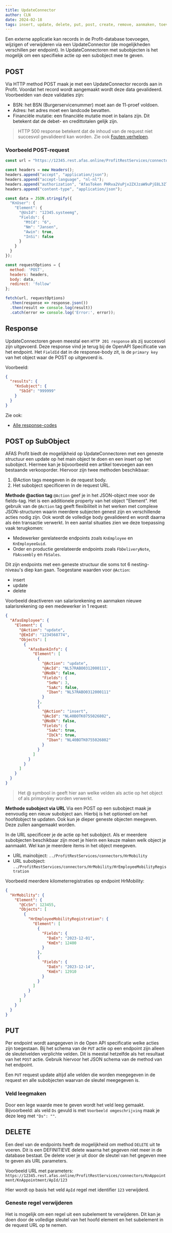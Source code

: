 ```yaml
---
title: UpdateConnector
author: CLN
date: 2024-02-18
tags: insert, update, delete, put, post, create, remove, aanmaken, toevoegen, bijwerken
---
```

Een externe applicatie kan records in de Profit-database toevoegen, wijzigen of verwijderen via een UpdateConnector (de mogelijkheden verschillen per endpoint). In UpdateConnectoren met subobjecten is het mogelijk om een specifieke actie op een subobject mee te geven.

## POST

Via HTTP method POST maak je met een  UpdateConnector records aan in Profit. Voordat het record wordt aangemaakt wordt deze data gevalideerd. Voorbeelden van deze validaties zijn:

- BSN: het BSN (Burgerservicenummer) moet aan de 11-proef voldoen.
- Adres: het adres moet een landcode bevatten.
- Financiële mutatie: een financiële mutatie moet in balans zijn. Dit betekent dat de debet- en credittotalen gelijk zijn.

> HTTP 500 response betekent dat de inhoud van de request niet succesvol gevalideerd kan worden. Zie ook [Fouten verhelpen](./troubleshooting).

### Voorbeeld POST-request

``` javascript
const url = "https://12345.rest.afas.online/ProfitRestServices/connectors/KnUser";

const headers = new Headers();
headers.append("accept", "application/json");
headers.append("accept-language", "nl-nl");
headers.append("authorization", "AfasToken PHRva2VuPjx2ZXJzaW9uPjE8L3ZlcnNpb04+PGRhdGE+QURFMzcwQkU4REFGNDBEMEExN0ZGQjkxNEU0MjY3NUU5OTk4QzJENTQ2QTJGNEZBM0U0RjNBQkZBODY3Qjk2RjwvZGF0YT48L3Rva2VuPg==");
headers.append("content-type", "application/json");

const data = JSON.stringify({
  "KnUser": {
    "Element": {
      "@UsId": "12345.systeemg",
      "Fields": {
        "MtCd": "6",
        "Nm": "Jansen",
        "Awin": true,
        "InSi": false
      }
    }
  }
});

const requestOptions = {
  method: 'POST',
  headers: headers,
  body: data,
  redirect: 'follow'
};

fetch(url, requestOptions)
  .then(response => response.json())
  .then(result => console.log(result))
  .catch(error => console.log('Error:', error));
```

## Response

UpdateConnectoren geven meestal een `HTTP 201 response` als zij succesvol zijn uitgevoerd. Deze response vind je terug bij de OpenAPI Specificatie van het endpoint. Het `FieldId` dat in de response-body zit, is de `primary key` van het object waar de POST op uitgevoerd is.

Voorbeeld:

``` json
{
  "results": {
    "KnSubject": {
      "SbId": "999999"
    }
  }
}
```

Zie ook:

- [Alle response-codes](./troubleshooting#http-codes)

## POST op SubObject

AFAS Profit biedt de mogelijkheid op UpdateConnectoren met een geneste structuur een update op het main object te doen en een insert op het subobject. Hiermee kan je bijvoorbeeld een artikel toevoegen aan een bestaande verkooporder. Hiervoor zijn twee methoden beschikbaar:

 1. @Action tags meegeven in de request body.
 2. Het subobject specificeren in de request URL.

**Methode @action tag**
`@Action` geef je in het JSON-object mee voor de fields-tag. Het is een additionele property van het object "Element". Het gebruik van de `@Action` tag geeft flexibiliteit in het werken met complexe JSON-structuren waarin meerdere subjecten genest zijn en verschillende acties nodig zijn. Ook wordt de volledige body gevalideerd en wordt daarna als één transactie verwerkt. In een aantal situaties zien we deze toepassing vaak terugkomen:

- Medewerker gerelateerde endpoints zoals `KnEmployee` en `KnEmployeeGuid`.
- Order en productie gerelateerde endpoints zoals `FbDeliveryNote`, `FbAssembly` en `FbSales`.

Dit zijn endpoints met een geneste structuur die soms tot 6 nesting-niveau's diep kan gaan.
Toegestane waarden voor `@Action`:

- insert
- update
- delete

Voorbeeld deactiveren van salarisrekening en aanmaken nieuwe salarisrekening op een medewerker in 1 request:

``` json
{
  "AfasEmployee": {
    "Element": {
      "@Action": "update",
      "@EmId": "1234568774",
      "Objects": [
        {
          "AfasBankInfo": {
            "Element": [
              {
                "@Action": "update",
                "@AcId": "NL57RABO0312000111",
                "@NoBk": false,
                "Fields": {
                  "SeNo": 3,
                  "SaAc": false,
                  "Iban": "NL57RABO0312000111"
                }
              },
              {
                "@Action": "insert",
                "@AcId": "NL40BOTK0755026802",
                "@NoBk": false,
                "Fields": {
                  "SaAc": true,
                  "IbCk": true,
                  "Iban": "NL40BOTK0755026802"
                }
              }
            ]
          }
        }
      ]
    }
  }
}
```

> Het @ symbool in geeft hier aan welke velden als actie op het object of als primarykey worden verwerkt.

**Methode subobject via URL**
Via een POST op een subobject maak je eenvoudig een nieuw subobject aan. Hierbij is het optioneel om het hoofdobject te updaten. Ook kun je dieper geneste objecten meegeven. Deze zullen aangemaakt worden.

In de URL specificeer je de actie op het subobject. Als er meerdere subobjecten beschikbaar zijn moet je hierin een keuze maken welk object je aanmaakt. Wel kan je meerdere items in het object meegeven.

- URL mainobject: ``` ../ProfitRestServices/connectors/HrMobility ```
- URL subobject: ``` ../ProfitRestServices/connectors/HrMobility/HrEmployeeMobilityRegistration ```

Voorbeeld meerdere kilometerregistraties op endpoint HrMobility:

``` json
{
  "HrMobility": {
    "Element": {
      "@CcSn": 123455,
      "Objects": [
        {
          "HrEmployeeMobilityRegistration": {
            "Element": [
              {
                "Fields": {
                  "DaEn": "2023-12-01",
                  "KmEn": 12400
                }
              },
              {
                "Fields": {
                  "DaEn": "2023-12-14",
                  "KmEn": 12910
                }
              }
            ]
          }
        }
      ]
    }
  }
}
```

## PUT

Per endpoint wordt aangegeven in de Open API specificatie welke acties zijn toegestaan. Bij het schema van de `PUT` actie op een endpoint zijn alleen de sleutelvelden verplichte velden. Dit is meestal hetzelfde als het resultaat van het `POST` actie. Gebruik hiervoor het JSON schema van de method van het endpoint.

Een `PUT` request update altijd alle velden die worden meegegeven in de request en alle subobjecten waarvan de sleutel meegegeven is.

### Veld leegmaken

Door een lege waarde mee te geven wordt het veld leeg gemaakt. Bijvoorbeeld: als veld `Ds` gevuld is met `Voorbeeld omgeschrijving` maak je deze leeg met `"Ds": ""`.

## DELETE

Een deel van de endpoints heeft de mogelijkheid om method `DELETE` uit te voeren. Dit is een DEFINITIEVE delete waarna het gegeven niet meer in de database bestaat. De delete voer je uit door de sleutel van het gegeven mee te geven als URL parameters.

Voorbeeld URL met parameters: `https://12345.rest.afas.online/ProfitRestServices/connectors/KnAppointment/KnAppointment/ApId/123`

Hier wordt op basis het veld `ApId` regel met identifier `123` verwijderd.

### Geneste regel verwijderen

Het is mogelijk om een regel uit een subelement te verwijderen. Dit kan je doen door de volledige sleutel van het hoofd element en het subelement in de request URL op te nemen.
